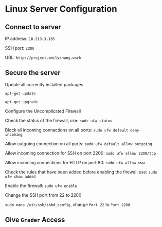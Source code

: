 # Linux Server Configuration

## Connect to server
IP address: `18.219.3.185`

SSH port: `2200`

URL: `http://project.emilyzhang.work`

## Secure the server
Update all currently installed packages

`apt-get update`

`apt-get upgrade`


Configure the Uncomplicated Firewall

Check the status of the firewall, use: `sudo ufw status`

Block all incoming connections on all ports: `sudo ufw default deny incoming`

Allow outgoing connection on all ports: `sudo ufw default allow outgoing`

Allow incoming connection for SSH on port 2200: `sudo ufw allow 2200/tcp`

Allow incoming connections for HTTP on port 80: `sudo ufw allow www`

Check the rules that have been added before enabling the firewall use: `sudo ufw show added`

Enable the firewall: `sudo ufw enable`


Change the SSH port from 22 to 2200

`sudo nano /etc/ssh/sshd_config`, change `Port 22` to `Port 2200`

## Give `Grader` Access
